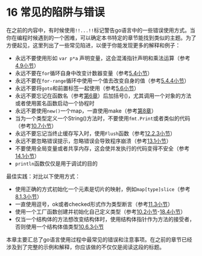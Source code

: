 # 16 常见的陷阱与错误

在之前的内容中，有时候使用`!!...!!`标记警告go语言中的一些错误使用方式。当你在编程时候遇到的一个困难，可以确定本书特定的章节能找到类似的主题。为了方便起见，这里列出了一些常见陷进，以便于你能发现更多的解释和例子：

- 永远不要使用形如 `var p*a` 声明变量，这会混淆指针声明和乘法运算（参考[4.9小节](04.9.md)）
- 永远不要在`for`循环自身中改变计数器变量（参考[5.4小节](05.4.md)）
- 永远不要在`for-range`循环中使用一个值去改变自身的值（参考[5.4.4小节](05.4.md)）
- 永远不要将`goto`和前置标签一起使用（参考[5.6小节](05.6.md)）
- 永远不要忘记在函数名（参考[第6章](06.0.md)）后加括号()，尤其调用一个对象的方法或者使用匿名函数启动一个协程时
- 永远不要使用`new()`一个map，一直使用make（参考[第8章](08.0.md)）
- 当为一个类型定义一个String()方法时，不要使用`fmt.Print`或者类似的代码（参考[10.7小节](10.7.md)）
- 永远不要忘记当终止缓存写入时，使用`Flush`函数（参考[12.2.3小节](12.2.md)）
- 永远不要忽略错误提示，忽略错误会导致程序崩溃（参考[13.1小节](13.1.md)）
- 不要使用全局变量或者共享内存，这会使并发执行的代码变得不安全（参考[14.1小节](14.1.md)）
- `println`函数仅仅是用于调试的目的

最佳实践：对比以下使用方式：

- 使用正确的方式初始化一个元素是切片的映射，例如`map[type]slice`（参考[8.1.3小节](08.1.md)）
- 一直使用逗号，ok或者checked形式作为类型断言（参考[11.3小节](11.3.md)）
- 使用一个工厂函数创建并初始化自己定义类型（参考[10.2小节](10.2.md)-[18.4小节](18.4.md)）
- 仅当一个结构体的方法想改变结构体时，使用结构体指针作为方法的接受者，否则使用一个结构体值类型[10.6.3小节](10.6.md)

本章主要汇总了go语言使用过程中最常见的错误和注意事项。在之前的章节已经涉及到了完整的示例和解释，你应该做的不仅仅是阅读这段的标题。

